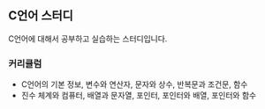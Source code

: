 ## C언어 스터디
C언어에 대해서 공부하고 실습하는 스터디입니다.

### 커리큘럼
- C언어의 기본 정보, 변수와 연산자, 문자와 상수, 반복문과 조건문, 함수
- 진수 체계와 컴퓨터, 배열과 문자열, 포인터, 포인터와 배열, 포인터와 함수
